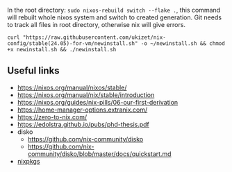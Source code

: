 In the root directory: `sudo nixos-rebuild switch --flake .`, this command will rebuilt whole nixos system and switch to created generation.
Git needs to track all files in root directory, otherwise nix will give errors.

`curl "https://raw.githubusercontent.com/ukizet/nix-config/stable(24.05)-for-vm/newinstall.sh" -o ~/newinstall.sh && chmod +x newinstall.sh && ./newinstall.sh`

## Useful links
- https://nixos.org/manual/nixos/stable/
- https://nixos.org/manual/nix/stable/introduction
- https://nixos.org/guides/nix-pills/06-our-first-derivation
- https://home-manager-options.extranix.com/
- https://zero-to-nix.com/
- https://edolstra.github.io/pubs/phd-thesis.pdf
- disko 
  - https://github.com/nix-community/disko
  - https://github.com/nix-community/disko/blob/master/docs/quickstart.md
- [nixpkgs](https://github.com/NixOS/nixpkgs)

